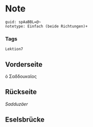 # Note
```
guid: spAaBBL=@~
notetype: Einfach (beide Richtungen)+
```

### Tags
```
Lektion7
```

## Vorderseite
ὁ Σαδδουκαῖος

## Rückseite
<i>Sadduzäer</i>

## Eselsbrücke

